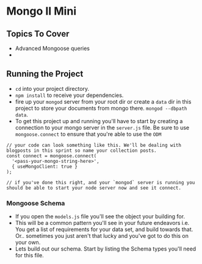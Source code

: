 # Mongo II Mini

## Topics To Cover
* Advanced Mongoose queries
* 


## Running the Project

* `cd` into your project directory.
* `npm install` to receive your dependencies.
* fire up your `mongod` server from your root dir or create a `data` dir in this project to store your documents from mongo there. `mongod --dbpath data`.
* To get this project up and running you'll have to start by creating a connection to your mongo server in the `server.js` file. Be sure to use `mongoose.connect` to ensure that you're able to use the `ODM`

```
// your code can look something like this. We'll be dealing with blogposts in this sprint so name your collection posts.
const connect = mongoose.connect(
  '<pass-your-mongo-string-here>',
  { useMongoClient: true }
);

// if you've done this right, and your `mongod` server is running you should be able to start your node server now and see it connect.

```

### Mongoose Schema
* If you open the `models.js` file you'll see the object your building for. 
* This will be a common pattern you'll see in your future endeavors i.e. You get a list of requirements for your data set, and build towards that. Or.. sometimes you just aren't that lucky and you've got to do this on your own.
* Lets build out our schema. Start by listing the Schema types you'll need for this file. 